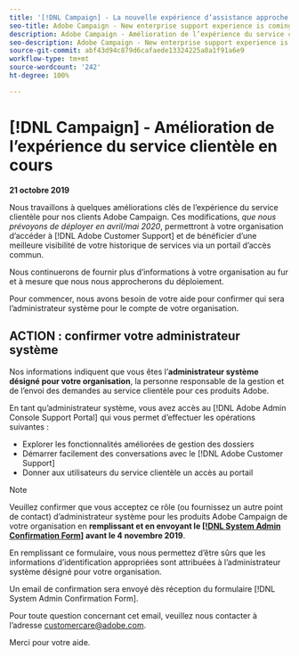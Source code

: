 ```yaml
---
title: '[!DNL Campaign] - La nouvelle expérience d’assistance approche à grands pas.'
seo-title: Adobe Campaign - New enterprise support experience is coming
description: Adobe Campaign - Amélioration de l’expérience du service clientèle en cours
seo-description: Adobe Campaign - New enterprise support experience is coming
source-git-commit: abf43d94c879d6cafaede13324225a8a1f91a6e9
workflow-type: tm+mt
source-wordcount: '242'
ht-degree: 100%

---
```



# [!DNL Campaign] - Amélioration de l’expérience du service clientèle en cours

**21 octobre 2019**

Nous travaillons à quelques améliorations clés de l’expérience du service clientèle pour nos clients Adobe Campaign. Ces modifications, *que nous prévoyons de déployer en avril/mai 2020*, permettront à votre organisation d’accéder à [!DNL Adobe Customer Support] et de bénéficier d’une meilleure visibilité de votre historique de services via un portail d’accès commun.

Nous continuerons de fournir plus d’informations à votre organisation au fur et à mesure que nous nous approcherons du déploiement.

Pour commencer, nous avons besoin de votre aide pour confirmer qui sera l’administrateur système pour le compte de votre organisation.

## ACTION : confirmer votre administrateur système

Nos informations indiquent que vous êtes l’**administrateur système désigné pour votre organisation**, la personne responsable de la gestion et de l’envoi des demandes au service clientèle pour ces produits Adobe.

En tant qu’administrateur système, vous avez accès au [!DNL Adobe Admin Console Support Portal] qui vous permet d’effectuer les opérations suivantes :

* Explorer les fonctionnalités améliorées de gestion des dossiers
* Démarrer facilement des conversations avec le [!DNL Adobe Customer Support]
* Donner aux utilisateurs du service clientèle un accès au portail

>[!NOTE]
>
>Veuillez confirmer que vous acceptez ce rôle (ou fournissez un autre point de contact) d’administrateur système pour les produits Adobe Campaign de votre organisation en **remplissant et en envoyant le [[!DNL System Admin Confirmation Form]](https://adobe.allegiancetech.com/cgi-bin/qwebcorporate.dll?idx=SSSVH6) avant le 4 novembre 2019**.
>
>En remplissant ce formulaire, vous nous permettez d’être sûrs que les informations d’identification appropriées sont attribuées à l’administrateur système désigné pour votre organisation.

Un email de confirmation sera envoyé dès réception du formulaire [!DNL System Admin Confirmation Form].

Pour toute question concernant cet email, veuillez nous contacter à l’adresse customercare@adobe.com.

Merci pour votre aide.
